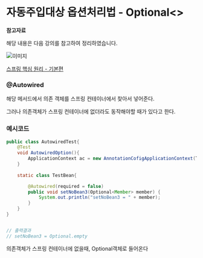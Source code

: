 # 자동주입대상 옵션처리법 - Optional<>

**참고자료**

해당 내용은 다음 강의를 참고하여 정리하였습니다.

![이미지](https://cdn.inflearn.com/public/courses/325969/cover/2868c757-5886-4508-a140-7cb68a83dfd8/325969-eng.png)

[스프링 핵심 원리 - 기본편](https://www.inflearn.com/course/%EC%8A%A4%ED%94%84%EB%A7%81-%ED%95%B5%EC%8B%AC-%EC%9B%90%EB%A6%AC-%EA%B8%B0%EB%B3%B8%ED%8E%B8/dashboard)




### @Autowired

해당 메서드에서 의존 객체를 스프링 컨테이너에서 찾아서 넣어준다.

그러나 의존객체가 스프링 컨테이너에 없더라도 동작해야할 때가 있다고 한다.



### 예시코드

```java
public class AutowiredTest{
    @Test
    void AutowiredOption(){
        ApplicationContext ac = new AnnotationCofigApplicationContext(TestBean.class)
    }
    
    static class TestBean{

        @Autowired(required = false)
        public void setNoBean3(Optional<Member> member) {
            System.out.println("setNoBean3 = " + member);
        }
    }
}


// 출력결과
// setNoBean3 = Optional.empty
```

의존객체가 스프링 컨테이너에 없을때, Optional객체로 들어온다